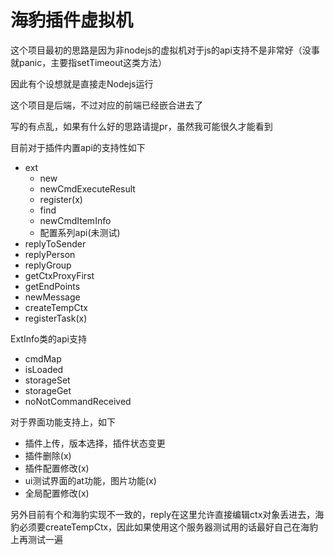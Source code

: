 # 海豹插件虚拟机

这个项目最初的思路是因为非nodejs的虚拟机对于js的api支持不是非常好（没事就panic，主要指setTimeout这类方法）

因此有个设想就是直接走Nodejs运行

这个项目是后端，不过对应的前端已经嵌合进去了

写的有点乱，如果有什么好的思路请提pr，虽然我可能很久才能看到

目前对于插件内置api的支持性如下

- ext
  - new
  - newCmdExecuteResult
  - register(x)
  - find
  - newCmdItemInfo
  - 配置系列api(未测试)
- replyToSender
- replyPerson
- replyGroup
- getCtxProxyFirst
- getEndPoints
- newMessage
- createTempCtx
- registerTask(x)

ExtInfo类的api支持

- cmdMap
- isLoaded
- storageSet
- storageGet
- noNotCommandReceived

对于界面功能支持上，如下

- 插件上传，版本选择，插件状态变更
- 插件删除(x)
- 插件配置修改(x)
- ui测试界面的at功能，图片功能(x)
- 全局配置修改(x)

另外目前有个和海豹实现不一致的，reply在这里允许直接编辑ctx对象丢进去，海豹必须要createTempCtx，因此如果使用这个服务器测试用的话最好自己在海豹上再测试一遍